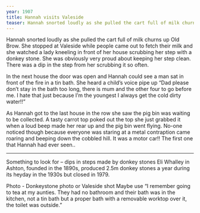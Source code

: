 ```yaml
---
year: 1907
title: Hannah visits Valeside
teaser: Hannah snorted loudly as she pulled the cart full of milk churns up Old Brow.
---
```


Hannah snorted loudly as she pulled the cart full of milk churns up Old Brow. She stopped at Valeside while people came out to fetch their milk and she watched a lady kneeling in front of her house scrubbing her step with a donkey stone. She was obviously very proud about keeping her step clean. There was a dip in the step from her scrubbing it so often.

In the next house the door was open and Hannah could see a man sat in front of the fire in a tin bath. She heard a child’s voice pipe up “Dad please don’t stay in the bath too long, there is mum and the other four to go before me. I hate that just because I’m the youngest I always get the cold dirty water!!”

As Hannah got to the last house in the row she saw the pig bin was waiting to be collected. A tasty carrot top poked out the top she just grabbed it when a loud beep made her rear up and the pig bin went flying. No-one noticed though because everyone was staring at a metal contraption came roaring and beeping down the cobbled hill. It was a motor car!! The first one that Hannah had ever seen..

---

Something to look for – dips in steps made by donkey stones Eli Whalley in Ashton, founded in the 1890s, produced 2.5m donkey stones a year during its heyday in the 1930s but closed in 1979.

Photo - Donkeystone photo or Valeside shot
Maybe use “I remember going to tea at my aunties. They had no bathroom and their bath was in the kitchen, not a tin bath but a proper bath with a removable worktop over it, the toilet was outside.”
